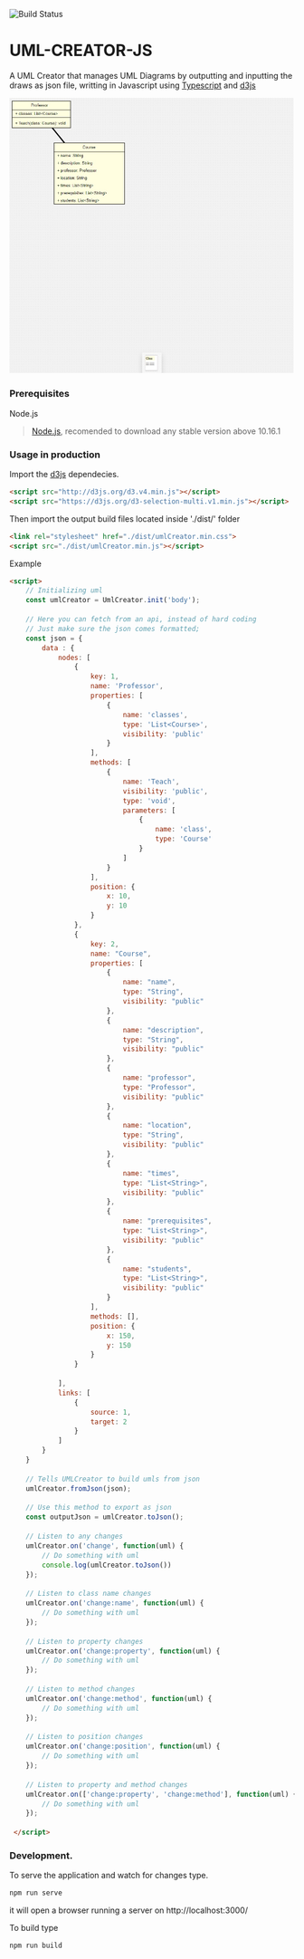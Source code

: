 ![Build Status](https://travis-ci.org/TalissonJunior/UML-CREATOR.svg?branch=master)
# UML-CREATOR-JS

A UML Creator that manages UML Diagrams by outputting and inputting the draws as json file,  writting in Javascript using [Typescript](https://www.typescriptlang.org/) and [d3js](https://d3js.org/) 


![Example](https://raw.githubusercontent.com/TalissonJunior/UML-CREATOR/master/.github/example.jpg)

### Prerequisites

Node.js 
 
>[Node.js](https://nodejs.org/), recomended to download any stable version above 10.16.1


### Usage in production

Import the [d3js](https://d3js.org/) dependecies. 
```html
<script src="http://d3js.org/d3.v4.min.js"></script>
<script src="https://d3js.org/d3-selection-multi.v1.min.js"></script>
```

Then import the output build files located inside './dist/' folder
```html
<link rel="stylesheet" href="./dist/umlCreator.min.css">
<script src="./dist/umlCreator.min.js"></script>
```

Example
```html
<script>
    // Initializing uml
    const umlCreator = UmlCreator.init('body');

    // Here you can fetch from an api, instead of hard coding
    // Just make sure the json comes formatted;
    const json = {
        data : {
            nodes: [
                {
                    key: 1,
                    name: 'Professor',
                    properties: [
                        {
                            name: 'classes',
                            type: 'List<Course>',
                            visibility: 'public'
                        }
                    ],
                    methods: [
                        {
                            name: 'Teach',
                            visibility: 'public',
                            type: 'void',
                            parameters: [
                                {
                                    name: 'class',
                                    type: 'Course'
                                }
                            ]
                        }
                    ],
                    position: {
                        x: 10,
                        y: 10
                    }
                },
                {
                    key: 2,
                    name: "Course",
                    properties: [
                        { 
                            name: "name", 
                            type: "String", 
                            visibility: "public" 
                        },
                        { 
                            name: "description", 
                            type: "String", 
                            visibility: "public" 
                        },
                        { 
                            name: "professor", 
                            type: "Professor", 
                            visibility: "public" 
                        },
                        { 
                            name: "location", 
                            type: "String", 
                            visibility: "public" 
                        },
                        { 
                            name: "times", 
                            type: "List<String>", 
                            visibility: "public" 
                        },
                        { 
                            name: "prerequisites", 
                            type: "List<String>", 
                            visibility: "public" 
                        },
                        { 
                            name: "students", 
                            type: "List<String>", 
                            visibility: "public" 
                        }
                    ],
                    methods: [],
                    position: {
                        x: 150,
                        y: 150
                    }
                }

            ],
            links: [
                {
                    source: 1,
                    target: 2
                }
            ]
        }
    }

    // Tells UMLCreator to build umls from json
    umlCreator.fromJson(json);

    // Use this method to export as json
    const outputJson = umlCreator.toJson();

    // Listen to any changes
    umlCreator.on('change', function(uml) {
        // Do something with uml
        console.log(umlCreator.toJson())
    });

    // Listen to class name changes
    umlCreator.on('change:name', function(uml) {
        // Do something with uml
    });

    // Listen to property changes
    umlCreator.on('change:property', function(uml) {
        // Do something with uml
    });

    // Listen to method changes
    umlCreator.on('change:method', function(uml) {
        // Do something with uml
    });

    // Listen to position changes
    umlCreator.on('change:position', function(uml) {
        // Do something with uml
    });

    // Listen to property and method changes
    umlCreator.on(['change:property', 'change:method'], function(uml) {
        // Do something with uml
    });
    
 </script>
```
### Development.


To serve the application and watch for changes type. 
```sh
npm run serve
```
it will open a browser running a server on http://localhost:3000/

To build type

```sh
npm run build
```
